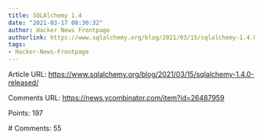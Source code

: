 ```yaml
---
title: SQLAlchemy 1.4
date: "2021-03-17 08:30:32"
author: Hacker News Frontpage
authorlink: https://www.sqlalchemy.org/blog/2021/03/15/sqlalchemy-1.4.0-released/
tags:
- Hacker-News-Frontpage
---
```


<p>Article URL: <a href="https://www.sqlalchemy.org/blog/2021/03/15/sqlalchemy-1.4.0-released/">https://www.sqlalchemy.org/blog/2021/03/15/sqlalchemy-1.4.0-released/</a></p>
<p>Comments URL: <a href="https://news.ycombinator.com/item?id=26487959">https://news.ycombinator.com/item?id=26487959</a></p>
<p>Points: 197</p>
<p># Comments: 55</p>
